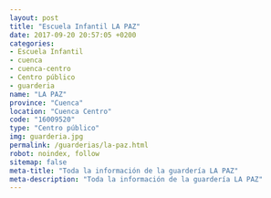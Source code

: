 ```yaml
---
layout: post
title: "Escuela Infantil LA PAZ"
date: 2017-09-20 20:57:05 +0200
categories:
- Escuela Infantil
- cuenca
- cuenca-centro
- Centro público
- guarderia
name: "LA PAZ"
province: "Cuenca"
location: "Cuenca Centro"
code: "16009520"
type: "Centro público"
img: guarderia.jpg
permalink: /guarderias/la-paz.html
robot: noindex, follow
sitemap: false
meta-title: "Toda la información de la guardería LA PAZ"
meta-description: "Toda la información de la guardería LA PAZ"
---
```

